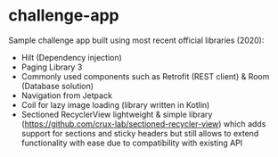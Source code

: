 # challenge-app

Sample challenge app built using most recent official libraries (2020):

- Hilt (Dependency injection)
- Paging Library 3
- Commonly used components such as Retrofit (REST client) & Room (Database solution)
- Navigation from Jetpack
- Coil for lazy image loading (library written in Kotlin)
- Sectioned RecyclerView lightweight & simple library (https://github.com/crux-lab/sectioned-recycler-view) which adds support for sections and sticky headers but still allows to extend functionality with ease due to compatibility with existing API
